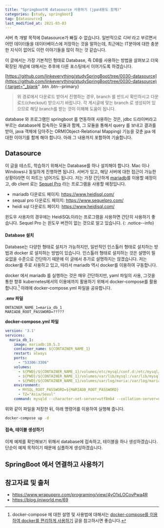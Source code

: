 ```yaml
---
title: "Springboot에 datasource 사용하기 (jpa내용도 함께)"
categories: [study, springboot]
tag: [datasource]
last_modified_at: 2021-03-03
---
```


서버 측 개발 목적에 Datasource가 빠질 수 없습니다. 일반적으로 _디비_ 라고 부르면서 어떤 데이터들을 데이터베이스에 저장하는 것을 말하는데, 최근에는 IT분야에 대한 충분한 지식이 없어도 이런 이야기들을 많이 하는 것 같습니다. 

이 글에서는 가장 기본적인 형태로 Database, 즉 DB를 사용하는 방법을 살펴보고 더욱 확장된 개념에 대해서는 추후에 다른 포스팅에서 이어가도록 하겠습니다.

[https://github.com/linkeverything/studySpringBoot/tree/0030-datasource](https://github.com/linkeverything/studySpringBoot/tree/0030-datasource){:target="_blank" .btn .btn--primary}

> 위 경로에서 다운로드 받아서 진행하는 경우, branch 를 반드시 확인하시고 다운로드(checkout) 받으시기 바랍니다. 각 게시글에 맞는 branch 로 생성되어 있으므로 해당 branch를 받는 것이 이해해 도움이 됩니다.

database 와 프로그램인 springboot 를 연동하여 사용하는 것은, jdbc 드라이버라고 부르는 database에 접속하는 모듈과 함께, 그 모듈을 통해서 query 를 보내고 결과를 받아, java 객체에 담아주는 ORM(Object-Relational Mapping) 기능을 갖춘 jpa 에 대한 이야기를 함께 해야 합니다. 아래 그 내용까지 포함하여 기술합니다.

## Datasource

이 글을 테스트, 학습하기 위해서는 Database를 하나 설치해야 합니다. Mac 이나 Windows나 동일하게 진행하면 됩니다. 서버가 있고, 해당 서버에 대한 접근이 가능한 상황이라면 이 파트는 넘어가도 됩니다. 저는 가장 간단하게 [mariadb](https://www.heidisql.com/)를 이용할 예정이고, db client 로는 [Sequel Pro](https://www.sequelpro.com/) 라는 프로그램을 사용할 예정입니다. 

- mariadb 다운로드 페이지: <https://www.heidisql.com/>
- sequal pro 다운로드 페이지: <https://www.sequelpro.com/>
- heidi sql 다운로드 페이지: <https://www.heidisql.com/>

윈도우 사용자의 경우에는 HeidiSQL이라는 프로그램을 사용하면 간단히 사용하기 좋습니다. Sequel Pro 는 윈도우 버전이 없는 것으로 알고 있습니다. 
{: .notice--info}

#### Database 설치

Database는 다양한 형태로 설치가 가능하지만, 일반적인 인스톨러 형태로 설치하는 방법과 docker 로 설치하는 방법이 있습니다. 인스톨러 형태로 설치하는 것은 설명이 필요없을 수준으로 간단하기 때문에 이 글에서 추가로 설명하지는 않겠습니다. 저는 docker를 주로 사용하고 있고, 따라서 mariadb 역시 docker를 이용하여 구동합니다. 

docker 에서 mariadb 를 실행하는 것은 매우 간단하지만, yaml 파일의 사용, 그것을 통한 향후 kubernetes에서의 이용에까지 활용하기 위해서 docker-compose를 활용합니다.[^1] 아래에 docker-compose.yml 파일을 공유합니다.

**.env 파일**

```properties
ONTAINER_NAME_1=maria_db_1
MARIADB_ROOT_PASSWORD=?????
```

**docker-compose.yml 파일**

```yml
version: '3.1'
services:
  maria_db_1:
    image: mariadb:10.5.3
    container_name: ${CONTAINER_NAME_1}
    restart: always
    ports:
      - "53306:3306"
    volumes:
      - ${PWD}/${CONTAINER_NAME_1}/volumes/etc/mysql/conf.d:/etc/mysql/conf.d:ro
      - ${PWD}/${CONTAINER_NAME_1}/volumes/var/lib/mysql:/var/lib/mysql
      - ${PWD}/${CONTAINER_NAME_1}/volumes/var/log/maria:/var/log/maria
    environment:
      - MYSQL_ROOT_PASSWORD=${MARIADB_ROOT_PASSWORD}
      - TZ="Asia/Seoul"
    command: mysqld --character-set-server=utf8mb4 --collation-server=utf8mb4_unicode_ci
```

위와 같이 파일을 저장한 뒤, 아래 명령어를 이용하여 실행해 줍니다.

```sh
docker-compose up -d
```

#### 접속, 테이블 생성하기

이제 예제를 확인해보기 위해서 database에 접속하고, 테이블을 하나 생성하겠습니다. 단순이 예제 목적이기 때문에 심플하게 생성하겠습니다. 

## SpringBoot 에서 연결하고 사용하기




## 참고자료 및 출처

- <https://www.wrapuppro.com/programing/view/4yO1xLOCovPwa4R>
- <https://blog.jiniworld.me/69>

[^1]: docker-compose 에 대한 설명 및 사용법에 대해서는 [docker-compose를 이용하여 docker를 편리하게 사용하기](https://linkeverything.github.io/container/docker-compose/) 글을 참고하시면 좋습니다.